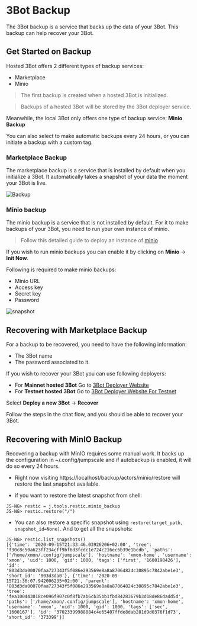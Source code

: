 # 3Bot Backup


The 3Bot backup is a service that backs up the data of your 3Bot. This backup can help recover your 3Bot. 

## Get Started on Backup

Hosted 3Bot offers 2 different types of backup services:
- Marketplace
- Minio

> The first backup is created when a hosted 3Bot is initialized.

> Backups of a hosted 3Bot will be stored by the 3Bot deployer service.

Meanwhile, the local 3Bot only offers one type of backup service: __Minio Backup__

You can also select to make automatic backups every 24 hours, or you can initiate a backup with a custom tag.

### Marketplace Backup

The marketplace backup is a service that is installed by default when you initialize a 3Bot. It automatically takes a snapshot of your data the moment your 3Bot is live.

![Backup](./img/3bot_marketplace_backup.png)

### Minio backup

The minio backup is a service that is not installed by default. For it to make backups of your 3Bot, you need to run your own instance of minio.

> Follow this detailed guide to deploy an instance of [minio](solution_storage.md)

If you wish to run minio backups you can enable it by clicking on __Minio__ -> __Init Now__.

Following is required to make minio backups:

- Minio URL
- Access key
- Secret key
- Password 

![snapshot](./img/3bot_miniosnapshot.png)


## Recovering with Marketplace Backup

For a backup to be recovered, you need to have the following information:
- The 3Bot name
- The password associated to it.

If you wish to recover your 3Bot you can use following deployers:

- For __Mainnet hosted 3Bot__ Go to [3Bot Deployer Website](https://deploy3bot.grid.tf)
- For __Testnet hosted 3Bot__ Go to [3Bot Deployer Website For Testnet](https://deploy3bot.testnet.grid.tf)

Select __Deploy a new 3Bot__ -> __Recover__

Follow the steps in the chat flow, and you should be able to recover your 3Bot.

## Recovering with MinIO Backup

Recovering a backup with MinIO requires some manual work. It backs up the configuration in ~/.config/jumpscale and if autobackup is enabled, it will do so every 24 hours.

- Right now visiting https://localhost/backup/actors/minio/restore will restore the last snapshot available.

- if you want to restore the latest snapshot from shell:

```
JS-NG> restic = j.tools.restic.minio_backup 
JS-NG> restic.restore("/")
```
- You can also restore a specific snapshot using  `restore(target_path, snapshot_id=None)`.
And to get all the snapshots:
```
JS-NG> restic.list_snapshots()
[{'time': '2020-09-15T21:33:46.03926206+02:00', 'tree': 'f30c8c50a623ff234cff9bf6d3fcdc1e724c216ec6b39e1bcdb', 'paths': ['/home/xmon/.config/jumpscale'], 'hostname': 'xmon-home', 'username': 'xmon', 'uid': 1000, 'gid': 1000, 'tags': ['first', '1600198426'], 'id': '803d3da00070faa727343f5f086e293569e8a8a87064824c30895c7842abe1e3', 'short_id': '803d3da0'}, {'time': '2020-09-15T21:36:07.942006235+02:00', 'parent': '803d3da00070faa727343f5f086e293569e8a8a87064824c30895c7842abe1e3', 'tree': 'fea100443018ce096f907c0f8fb7ab6cb35bb1fbd84283679b3d18de86dadd5d', 'paths': ['/home/xmon/.config/jumpscale'], 'hostname': 'xmon-home', 'username': 'xmon', 'uid': 1000, 'gid': 1000, 'tags': ['sec', '1600167'], 'id': '37023399988884c4e65407ffde8dab281d9d0376f1d73', 'short_id': '373399'}]
```


